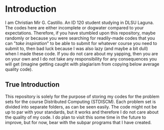 # Introduction

I am Christian Mir G. Castillo. An ID 120 student studying in DLSU Laguna. The codes here are either incomplete or dogwater compared to your expectations. Therefore, if you have stumbled upon this repository, maybe randomly or because you were searching for readily-made codes that you can "*take inspiration*" to be able to submit for whatever course you need to submit to, then bad luck because I was also lazy (and maybe a bit dull) when I made these code. If you do not care about my yapping, then you are on your own and I do not take any responsibility for any consequences you will get (imagine getting caught with plagiarism from copying below average quality code).


## True Introduction

This repository is solely for the purpose of storing my codes for the problem sets for the course Distributed Computing (STDISCM). Each problem set is divided into separate folders, as can be seen easily. The code might not be up to par with your standards, but it works and therefore I do not care about the quality of my code. I do plan to visit this some time in the future to improve, but for now, bear with the subpar programs that I have created.

